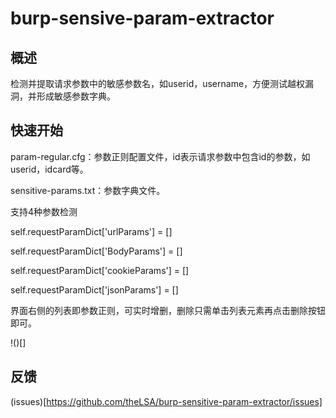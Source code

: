 # burp-sensive-param-extractor

## 概述

检测并提取请求参数中的敏感参数名，如userid，username，方便测试越权漏洞，并形成敏感参数字典。

## 快速开始

param-regular.cfg：参数正则配置文件，id表示请求参数中包含id的参数，如userid，idcard等。

sensitive-params.txt：参数字典文件。

支持4种参数检测

self.requestParamDict['urlParams'] = []

self.requestParamDict['BodyParams'] = []

self.requestParamDict['cookieParams'] = []

self.requestParamDict['jsonParams'] = []

界面右侧的列表即参数正则，可实时增删，删除只需单击列表元素再点击删除按钮即可。

!()[]

## 反馈

(issues)[https://github.com/theLSA/burp-sensitive-param-extractor/issues]


